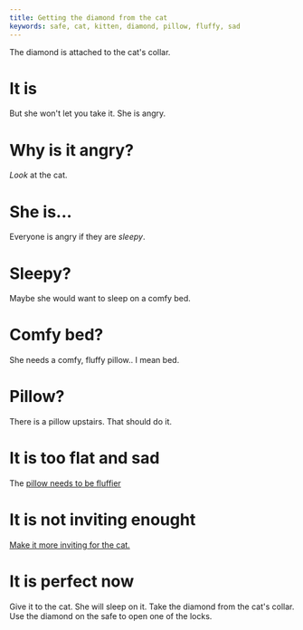 ```yaml
---
title: Getting the diamond from the cat
keywords: safe, cat, kitten, diamond, pillow, fluffy, sad
---
```


The diamond is attached to the cat's collar.

# It is
But she won't let you take it. She is angry.

# Why is it angry?
_Look_ at the cat.

# She is...
Everyone is angry if they are _sleepy_.

# Sleepy?
Maybe she would want to sleep on a comfy bed.

# Comfy bed?
She needs a comfy, fluffy pillow.. I mean bed.

# Pillow?
There is a pillow upstairs. That should do it.

# It is too flat and sad
The [pillow needs to be fluffier](../035-pillow.md)

# It is not inviting enought
[Make it more inviting for the cat.](../038-velvet.md)

# It is perfect now
Give it to the cat. She will sleep on it. Take the diamond from the cat's collar. Use the diamond on the safe to open one of the locks.
